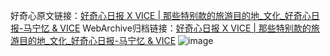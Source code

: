 好奇心原文链接：[好奇心日报 X VICE | 那些特别款的旅游目的地_文化_好奇心日报-马宁忆 & VICE](https://www.qdaily.com/articles/6327.html)
WebArchive归档链接：[好奇心日报 X VICE | 那些特别款的旅游目的地_文化_好奇心日报-马宁忆 & VICE](https://web.archive.org/web/https://www.qdaily.com/articles/6327.html)
![image](http://ww3.sinaimg.cn/large/007d5XDply1g3w9r3ebngj30vy0gh443)